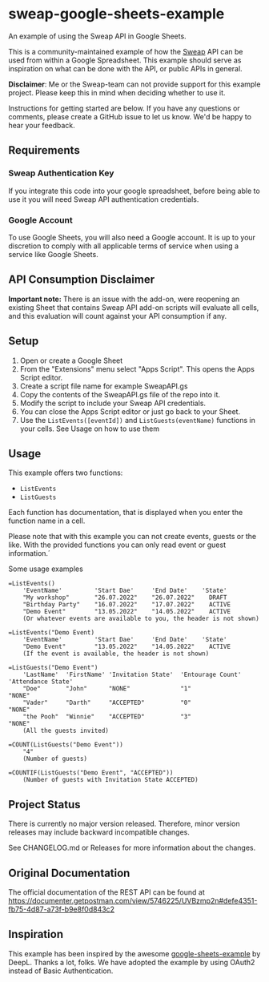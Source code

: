 # sweap-google-sheets-example

An example of using the Sweap API in Google Sheets.

This is a community-maintained example of how the [Sweap](https://sweap.io) API can be used from within a Google Spreadsheet. This example
should serve as inspiration on what can be done with the API, or public APIs in general.

**Disclaimer**: Me or the Sweap-team can not provide support for this example project. Please keep this in mind when deciding whether to use it.

Instructions for getting started are below. If you have any questions or comments, please create a GitHub issue to let us know. We'd be happy to hear your feedback.

## Requirements

### Sweap Authentication Key

If you integrate this code into your google spreadsheet, before being able to use it you will need Sweap API authentication credentials.

### Google Account

To use Google Sheets, you will also need a Google account. It is up to your discretion to comply with all applicable terms of service when using a service like Google Sheets.

## API Consumption Disclaimer

**Important note:** There is an issue with the add-on, were reopening an existing Sheet that contains Sweap API add-on scripts will evaluate all cells, and this evaluation will count against your API consumption if any.

## Setup

1. Open or create a Google Sheet
2. From the "Extensions" menu select "Apps Script". This opens the Apps Script editor.
3. Create a script file name for example SweapAPI.gs
4. Copy the contents of the SweapAPI.gs file of the repo into it.
5. Modify the script to include your Sweap API credentials.
6. You can close the Apps Script editor or just go back to your Sheet.
7. Use the `ListEvents([eventId])` and `ListGuests(eventName)` functions in your cells. See Usage on how to use them

## Usage

This example offers two functions:

- `ListEvents`
- `ListGuests`

Each function has documentation, that is displayed when you enter the function name in a cell.

Please note that with this example you can not create events, guests or the like. With the provided functions you can only read event or guest information.´

Some usage examples

```gscript
=ListEvents()
    'EventName'         'Start Dae'     'End Date'    'State'
    "My workshop"       "26.07.2022"    "26.07.2022"    DRAFT
    "Birthday Party"    "16.07.2022"    "17.07.2022"    ACTIVE
    "Demo Event"        "13.05.2022"    "14.05.2022"    ACTIVE
    (Or whatever events are available to you, the header is not shown)

=ListEvents("Demo Event)
    'EventName'         'Start Dae'     'End Date'    'State'
    "Demo Event"        "13.05.2022"    "14.05.2022"    ACTIVE
    (If the event is available, the header is not shown)

=ListGuests("Demo Event")
    'LastName'  'FirstName' 'Invitation State'  'Entourage Count'   'Attendance State' 
    "Doe"       "John"      "NONE"              "1"                 "NONE"
    "Vader"     "Darth"     "ACCEPTED"          "0"                 "NONE"
    "the Pooh"  "Winnie"    "ACCEPTED"          "3"                 "NONE"
    (All the guests invited)

=COUNT(ListGuests("Demo Event"))
    "4"
    (Number of guests)

=COUNTIF(ListGuests("Demo Event", "ACCEPTED"))
    (Number of guests with Invitation State ACCEPTED)
```

## Project Status

There is currently no major version released. Therefore, minor version releases may include backward incompatible changes.

See CHANGELOG.md or Releases for more information about the changes.

## Original Documentation

The official documentation of the REST API can be found at <https://documenter.getpostman.com/view/5746225/UVBzmp2n#defe4351-fb75-4d87-a73f-b9e8f0d843c2>

## Inspiration

This example has been inspired by the awesome [google-sheets-example](https://github.com/DeepLcom/google-sheets-example) by DeepL. Thanks a lot, folks.
We have adopted the example by using OAuth2 instead of Basic Authentication.
